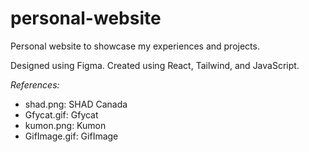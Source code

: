 # personal-website

Personal website to showcase my experiences and projects.

Designed using Figma. Created using React, Tailwind, and JavaScript.

_References:_

- shad.png: SHAD Canada
- Gfycat.gif: Gfycat
- kumon.png: Kumon
- GifImage.gif: GifImage
